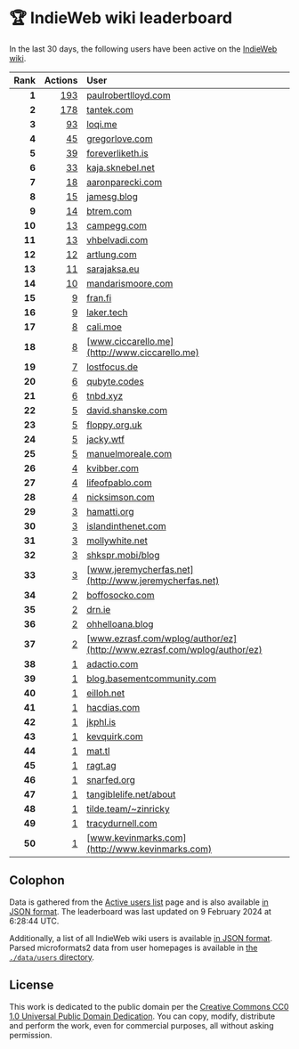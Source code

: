 # 🏆 IndieWeb wiki leaderboard

In the last 30 days, the following users have been active on the [IndieWeb wiki](https://indieweb.org).

| Rank | Actions | User |
|-----:|--------:|:-----|
| **1** | [193](https://indieweb.org/Special:Contributions/Paulrobertlloyd.com) | [paulrobertlloyd.com](http://paulrobertlloyd.com) |
| **2** | [178](https://indieweb.org/Special:Contributions/Tantek.com) | [tantek.com](http://tantek.com) |
| **3** | [93](https://indieweb.org/Special:Contributions/Loqi.me) | [loqi.me](http://loqi.me) |
| **4** | [45](https://indieweb.org/Special:Contributions/Gregorlove.com) | [gregorlove.com](http://gregorlove.com) |
| **5** | [39](https://indieweb.org/Special:Contributions/Foreverliketh.is) | [foreverliketh.is](http://foreverliketh.is) |
| **6** | [33](https://indieweb.org/Special:Contributions/Kaja.sknebel.net) | [kaja.sknebel.net](http://kaja.sknebel.net) |
| **7** | [18](https://indieweb.org/Special:Contributions/Aaronparecki.com) | [aaronparecki.com](http://aaronparecki.com) |
| **8** | [15](https://indieweb.org/Special:Contributions/Jamesg.blog) | [jamesg.blog](http://jamesg.blog) |
| **9** | [14](https://indieweb.org/Special:Contributions/Btrem.com) | [btrem.com](http://btrem.com) |
| **10** | [13](https://indieweb.org/Special:Contributions/Campegg.com) | [campegg.com](http://campegg.com) |
| **11** | [13](https://indieweb.org/Special:Contributions/Vhbelvadi.com) | [vhbelvadi.com](http://vhbelvadi.com) |
| **12** | [12](https://indieweb.org/Special:Contributions/Artlung.com) | [artlung.com](http://artlung.com) |
| **13** | [11](https://indieweb.org/Special:Contributions/Sarajaksa.eu) | [sarajaksa.eu](http://sarajaksa.eu) |
| **14** | [10](https://indieweb.org/Special:Contributions/Mandarismoore.com) | [mandarismoore.com](http://mandarismoore.com) |
| **15** | [9](https://indieweb.org/Special:Contributions/Fran.fi) | [fran.fi](http://fran.fi) |
| **16** | [9](https://indieweb.org/Special:Contributions/Laker.tech) | [laker.tech](http://laker.tech) |
| **17** | [8](https://indieweb.org/Special:Contributions/Cali.moe) | [cali.moe](http://cali.moe) |
| **18** | [8](https://indieweb.org/Special:Contributions/Www.ciccarello.me) | [www.ciccarello.me](http://www.ciccarello.me) |
| **19** | [7](https://indieweb.org/Special:Contributions/Lostfocus.de) | [lostfocus.de](http://lostfocus.de) |
| **20** | [6](https://indieweb.org/Special:Contributions/Qubyte.codes) | [qubyte.codes](http://qubyte.codes) |
| **21** | [6](https://indieweb.org/Special:Contributions/Tnbd.xyz) | [tnbd.xyz](http://tnbd.xyz) |
| **22** | [5](https://indieweb.org/Special:Contributions/David.shanske.com) | [david.shanske.com](http://david.shanske.com) |
| **23** | [5](https://indieweb.org/Special:Contributions/Floppy.org.uk) | [floppy.org.uk](http://floppy.org.uk) |
| **24** | [5](https://indieweb.org/Special:Contributions/Jacky.wtf) | [jacky.wtf](http://jacky.wtf) |
| **25** | [5](https://indieweb.org/Special:Contributions/Manuelmoreale.com) | [manuelmoreale.com](http://manuelmoreale.com) |
| **26** | [4](https://indieweb.org/Special:Contributions/Kvibber.com) | [kvibber.com](http://kvibber.com) |
| **27** | [4](https://indieweb.org/Special:Contributions/Lifeofpablo.com) | [lifeofpablo.com](http://lifeofpablo.com) |
| **28** | [4](https://indieweb.org/Special:Contributions/Nicksimson.com) | [nicksimson.com](http://nicksimson.com) |
| **29** | [3](https://indieweb.org/Special:Contributions/Hamatti.org) | [hamatti.org](http://hamatti.org) |
| **30** | [3](https://indieweb.org/Special:Contributions/Islandinthenet.com) | [islandinthenet.com](http://islandinthenet.com) |
| **31** | [3](https://indieweb.org/Special:Contributions/Mollywhite.net) | [mollywhite.net](http://mollywhite.net) |
| **32** | [3](https://indieweb.org/Special:Contributions/Shkspr.mobi_blog) | [shkspr.mobi/blog](http://shkspr.mobi/blog) |
| **33** | [3](https://indieweb.org/Special:Contributions/Www.jeremycherfas.net) | [www.jeremycherfas.net](http://www.jeremycherfas.net) |
| **34** | [2](https://indieweb.org/Special:Contributions/Boffosocko.com) | [boffosocko.com](http://boffosocko.com) |
| **35** | [2](https://indieweb.org/Special:Contributions/Drn.ie) | [drn.ie](http://drn.ie) |
| **36** | [2](https://indieweb.org/Special:Contributions/Ohhelloana.blog) | [ohhelloana.blog](http://ohhelloana.blog) |
| **37** | [2](https://indieweb.org/Special:Contributions/Www.ezrasf.com_wplog_author_ez) | [www.ezrasf.com/wplog/author/ez](http://www.ezrasf.com/wplog/author/ez) |
| **38** | [1](https://indieweb.org/Special:Contributions/Adactio.com) | [adactio.com](http://adactio.com) |
| **39** | [1](https://indieweb.org/Special:Contributions/Blog.basementcommunity.com) | [blog.basementcommunity.com](http://blog.basementcommunity.com) |
| **40** | [1](https://indieweb.org/Special:Contributions/Eilloh.net) | [eilloh.net](http://eilloh.net) |
| **41** | [1](https://indieweb.org/Special:Contributions/Hacdias.com) | [hacdias.com](http://hacdias.com) |
| **42** | [1](https://indieweb.org/Special:Contributions/Jkphl.is) | [jkphl.is](http://jkphl.is) |
| **43** | [1](https://indieweb.org/Special:Contributions/Kevquirk.com) | [kevquirk.com](http://kevquirk.com) |
| **44** | [1](https://indieweb.org/Special:Contributions/Mat.tl) | [mat.tl](http://mat.tl) |
| **45** | [1](https://indieweb.org/Special:Contributions/Ragt.ag) | [ragt.ag](http://ragt.ag) |
| **46** | [1](https://indieweb.org/Special:Contributions/Snarfed.org) | [snarfed.org](http://snarfed.org) |
| **47** | [1](https://indieweb.org/Special:Contributions/Tangiblelife.net_about) | [tangiblelife.net/about](http://tangiblelife.net/about) |
| **48** | [1](https://indieweb.org/Special:Contributions/Tilde.team_~zinricky) | [tilde.team/~zinricky](http://tilde.team/~zinricky) |
| **49** | [1](https://indieweb.org/Special:Contributions/Tracydurnell.com) | [tracydurnell.com](http://tracydurnell.com) |
| **50** | [1](https://indieweb.org/Special:Contributions/Www.kevinmarks.com) | [www.kevinmarks.com](http://www.kevinmarks.com) |


## Colophon

Data is gathered from the [Active users list](https://indieweb.org/Special:ActiveUsers) page and is also available [in JSON format](https://github.com/jgarber623/indieweb-wiki-leaderboard/blob/main/data/leaderboard.json). The leaderboard was last updated on 9 February 2024 at 6:28:44 UTC.

Additionally, a list of all IndieWeb wiki users is available [in JSON format](https://github.com/jgarber623/indieweb-wiki-leaderboard/blob/main/data/users.json). Parsed microformats2 data from user homepages is available in [the `./data/users` directory](https://github.com/jgarber623/indieweb-wiki-leaderboard/blob/main/data/users).

## License

This work is dedicated to the public domain per the [Creative Commons CC0 1.0 Universal Public Domain Dedication](https://creativecommons.org/publicdomain/zero/1.0/). You can copy, modify, distribute and perform the work, even for commercial purposes, all without asking permission.
